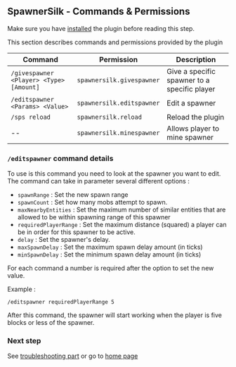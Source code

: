 ## SpawnerSilk - Commands & Permissions
Make sure you have [installed](https://apavarino.github.io/SpawnerSilk/installation) the plugin before reading this step.

This section describes commands and permissions provided by the plugin

Command | Permission | Description
--- | --- | --- |
`/givespawner <Player> <Type> [Amount]` | `spawnersilk.givespawner` | Give a specific spawner to a specific player
`/editspawner <Params> <Value>` | `spawnersilk.editspawner` | Edit a spawner
`/sps reload` | `spawnersilk.reload` | Reload the plugin
 -- | `spawnersilk.minespawner` | Allows player to mine spawner

###  `/editspawner` command details

To use is this command you need to look at the spawner you want to edit.
The command can take in parameter several different options :

- `spawnRange` : Set the new spawn range
- `spawnCount` : Set how many mobs attempt to spawn.
- `maxNearbyEntities` : Set the maximum number of similar entities that are allowed to be within spawning range of this spawner
- `requiredPlayerRange` : Set the maximum distance (squared) a player can be in order for this spawner to be active.
- `delay` : Set the spawner's delay.
- `maxSpawnDelay` : Set the maximum spawn delay amount (in ticks)
- `minSpawnDelay` : Set the minimum spawn delay amount (in ticks)

For each command a number is required after the option to set the new value.

Example : 
```
/editspawner requiredPlayerRange 5
```
After this command, the spawner will start working when the player is five blocks or less of the spawner.


### Next step
See [troubleshooting part](https://apavarino.github.io/SpawnerSilk/troubleshooting) or go to [home page](https://apavarino.github.io/SpawnerSilk)


